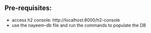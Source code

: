 ## Pre-requisites:
- access h2 console: http://localhost:8000/h2-console
- use the nayeem-db file and run the commands to populate the DB